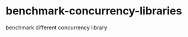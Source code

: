 benchmark-concurrency-libraries
===============================

benchmark different concurrency library
